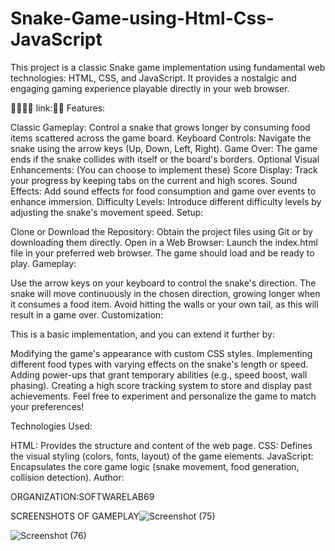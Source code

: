 # Snake-Game-using-Html-Css-JavaScript
This project is a classic Snake game implementation using fundamental web technologies: HTML, CSS, and JavaScript. It provides a nostalgic and engaging gaming experience playable directly in your web browser.

🐍🐍🐉🐉
link:🐍🐍
Features:

Classic Gameplay: Control a snake that grows longer by consuming food items scattered across the game board.
Keyboard Controls: Navigate the snake using the arrow keys (Up, Down, Left, Right).
Game Over: The game ends if the snake collides with itself or the board's borders.
Optional Visual Enhancements: (You can choose to implement these)
Score Display: Track your progress by keeping tabs on the current and high scores.
Sound Effects: Add sound effects for food consumption and game over events to enhance immersion.
Difficulty Levels: Introduce different difficulty levels by adjusting the snake's movement speed.
Setup:

Clone or Download the Repository: Obtain the project files using Git or by downloading them directly.
Open in a Web Browser: Launch the index.html file in your preferred web browser. The game should load and be ready to play.
Gameplay:

Use the arrow keys on your keyboard to control the snake's direction.
The snake will move continuously in the chosen direction, growing longer when it consumes a food item.
Avoid hitting the walls or your own tail, as this will result in a game over.
Customization:

This is a basic implementation, and you can extend it further by:

Modifying the game's appearance with custom CSS styles.
Implementing different food types with varying effects on the snake's length or speed.
Adding power-ups that grant temporary abilities (e.g., speed boost, wall phasing).
Creating a high score tracking system to store and display past achievements.
Feel free to experiment and personalize the game to match your preferences!

Technologies Used:

HTML: Provides the structure and content of the web page.
CSS: Defines the visual styling (colors, fonts, layout) of the game elements.
JavaScript: Encapsulates the core game logic (snake movement, food generation, collision detection).
Author:

ORGANIZATION:SOFTWARELAB69

SCREENSHOTS OF GAMEPLAY![Screenshot (75)](https://github.com/SOFTWARE-LAB69/Snake-Game-using-Html-Css-JavaScript/assets/157007477/7ce84227-189a-4c25-bb97-2f48c59d7f7e)

![Screenshot (76)](https://github.com/SOFTWARE-LAB69/Snake-Game-using-Html-Css-JavaScript/assets/157007477/36f7daad-5590-4652-b3b9-4abb437357a8)
